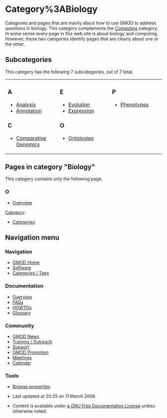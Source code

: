 



<span id="top"></span>




# <span dir="auto">Category%3ABiology</span>









Categories and pages that are mainly about how to use GMOD to address
questions in biology. This category complements the
[Computing](Category%3AComputing "Category%3AComputing") category. In some
sense every page in this web site is about biology and computing.
However, these two categories identify pages that are clearly about one
or the other.


## Subcategories

This category has the following 7 subcategories, out of 7 total.



<table style="width: 100%;">
<colgroup>
<col style="width: 33%" />
<col style="width: 33%" />
<col style="width: 33%" />
</colgroup>
<tbody>
<tr class="odd" style="vertical-align: top;">
<td style="width: 33.3%"><h3 id="a">A</h3>
<ul>
<li><a href="Category%3AAnalysis"
title="Category%3AAnalysis">Analysis</a></li>
<li><a href="Category%3AAnnotation"
title="Category%3AAnnotation">Annotation</a></li>
</ul>
<h3 id="c">C</h3>
<ul>
<li><a href="Category%3AComparative_Genomics"
title="Category%3AComparative Genomics">Comparative Genomics</a></li>
</ul></td>
<td style="width: 33.3%"><h3 id="e">E</h3>
<ul>
<li><a href="Category%3AEvolution"
title="Category%3AEvolution">Evolution</a></li>
<li><a href="Category%3AExpression"
title="Category%3AExpression">Expression</a></li>
</ul>
<h3 id="o">O</h3>
<ul>
<li><a href="Category%3AOntologies"
title="Category%3AOntologies">Ontologies</a></li>
</ul></td>
<td style="width: 33.3%"><h3 id="p">P</h3>
<ul>
<li><a href="Category%3APhenotypes"
title="Category%3APhenotypes">Phenotypes</a></li>
</ul></td>
</tr>
</tbody>
</table>




## Pages in category "Biology"

This category contains only the following page.



### O

- [Overview](Overview "Overview")







[Category](Special%3ACategories "Special%3ACategories"):

- [Categories](Category%3ACategories "Category%3ACategories")






## Navigation menu









### Navigation



- <span id="n-GMOD-Home">[GMOD Home](Main_Page)</span>
- <span id="n-Software">[Software](GMOD_Components)</span>
- <span id="n-Categories-.2F-Tags">[Categories /
  Tags](Categories)</span>




### Documentation



- <span id="n-Overview">[Overview](Overview)</span>
- <span id="n-FAQs">[FAQs](Category%3AFAQ)</span>
- <span id="n-HOWTOs">[HOWTOs](Category%3AHOWTO)</span>
- <span id="n-Glossary">[Glossary](Glossary)</span>




### Community



- <span id="n-GMOD-News">[GMOD News](GMOD_News)</span>
- <span id="n-Training-.2F-Outreach">[Training /
  Outreach](Training_and_Outreach)</span>
- <span id="n-Support">[Support](Support)</span>
- <span id="n-GMOD-Promotion">[GMOD Promotion](GMOD_Promotion)</span>
- <span id="n-Meetings">[Meetings](Meetings)</span>
- <span id="n-Calendar">[Calendar](Calendar)</span>




### Tools

- <span id="t-smwbrowselink"><a href="Special%3ABrowse/Category%3ABiology" rel="smw-browse">Browse
  properties</a></span>



- <span id="footer-info-lastmod">Last updated at 20:25 on 11 March
  2008.</span>
<!-- - <span id="footer-info-viewcount">16,187 page views.</span> -->
- <span id="footer-info-copyright">Content is available under
  <a href="http://www.gnu.org/licenses/fdl-1.3.html" class="external"
  rel="nofollow">a GNU Free Documentation License</a> unless otherwise
  noted.</span>

<!-- -->



<!-- -->




